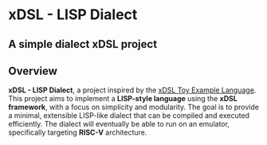 # xDSL - LISP Dialect
## A simple dialect xDSL project

## Overview
**xDSL - LISP Dialect**, a project inspired by the [xDSL Toy Example Language](https://github.com/xdslproject/xdsl/tree/main/docs/Toy). This project aims to implement a **LISP-style language** using the **xDSL framework**, with a focus on simplicity and modularity. The goal is to provide a minimal, extensible LISP-like dialect that can be compiled and executed efficiently. The dialect will eventually be able to run on an emulator, specifically targeting **RISC-V** architecture.

